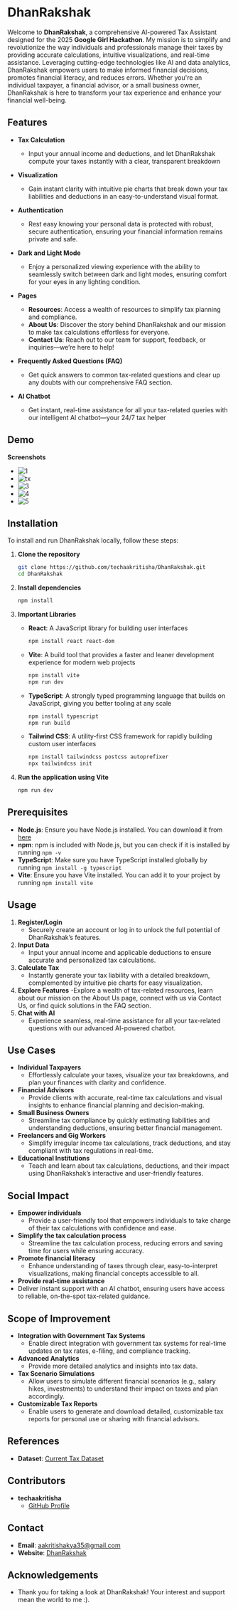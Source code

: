 # DhanRakshak

Welcome to **DhanRakshak**, a comprehensive AI-powered Tax Assistant designed for the 2025 **Google Girl Hackathon**. My mission is to simplify and revolutionize the way individuals and professionals manage their taxes by providing accurate calculations, intuitive visualizations, and real-time assistance. Leveraging cutting-edge technologies like AI and data analytics, DhanRakshak empowers users to make informed financial decisions, promotes financial literacy, and reduces errors. Whether you're an individual taxpayer, a financial advisor, or a small business owner, DhanRakshak is here to transform your tax experience and enhance your financial well-being.

## Features

- **Tax Calculation**
  - Input your annual income and deductions, and let DhanRakshak compute your taxes instantly with a clear, transparent breakdown
    
- **Visualization**
  - Gain instant clarity with intuitive pie charts that break down your tax liabilities and deductions in an easy-to-understand visual format.
  
- **Authentication**
  - Rest easy knowing your personal data is protected with robust, secure authentication, ensuring your financial information remains private and safe.

- **Dark and Light Mode**
  - Enjoy a personalized viewing experience with the ability to seamlessly switch between dark and light modes, ensuring comfort for your eyes in any lighting condition.

- **Pages**
  - **Resources**: Access a wealth of resources to simplify tax planning and compliance.
  - **About Us**:  Discover the story behind DhanRakshak and our mission to make tax calculations effortless for everyone.
  - **Contact Us**: Reach out to our team for support, feedback, or inquiries—we’re here to help!
  
- **Frequently Asked Questions (FAQ)**
  - Get quick answers to common tax-related questions and clear up any doubts with our comprehensive FAQ section.
 
- **AI Chatbot**
  - Get instant, real-time assistance for all your tax-related queries with our intelligent AI chatbot—your 24/7 tax helper
 
## Demo
**Screenshots**
- ![1](https://github.com/user-attachments/assets/301ab7e9-550b-465e-bcf4-b067f4976feb)
- ![tx](https://github.com/user-attachments/assets/a4cd9551-2f83-4628-9766-02049b38311e)
- ![3](https://github.com/user-attachments/assets/dc2467fe-62c6-4724-9679-7b6efba93ea3)
- ![4](https://github.com/user-attachments/assets/d9b8dd88-e51c-4f13-930b-f2af49a347c7)
- ![5](https://github.com/user-attachments/assets/87909346-5989-485a-ad61-1ed276267eb5)

## Installation

To install and run DhanRakshak locally, follow these steps:

1. **Clone the repository**
   ```bash
   git clone https://github.com/techaakritisha/DhanRakshak.git
   cd DhanRakshak
   ```

2. **Install dependencies**
   ```bash
   npm install
   ```

3. **Important Libraries**
   - **React**: A JavaScript library for building user interfaces
     ```bash
     npm install react react-dom
     ```
   - **Vite**: A build tool that provides a faster and leaner development experience for modern web projects
     ```bash
     npm install vite
     npm run dev
     ```
   - **TypeScript**: A strongly typed programming language that builds on JavaScript, giving you better tooling at any scale
     ```bash
     npm install typescript
     npm run build
     ```
   - **Tailwind CSS**: A utility-first CSS framework for rapidly building custom user interfaces
     ```bash
     npm install tailwindcss postcss autoprefixer
     npx tailwindcss init
     ```

4. **Run the application using Vite**
   ```bash
   npm run dev
   ```

## Prerequisites

- **Node.js**: Ensure you have Node.js installed. You can download it from [here](https://nodejs.org/)
- **npm**: npm is included with Node.js, but you can check if it is installed by running `npm -v`
- **TypeScript**: Make sure you have TypeScript installed globally by running `npm install -g typescript`
- **Vite**: Ensure you have Vite installed. You can add it to your project by running `npm install vite`

## Usage

1. **Register/Login**
   - Securely create an account or log in to unlock the full potential of DhanRakshak’s features.
2. **Input Data**
   - Input your annual income and applicable deductions to ensure accurate and personalized tax calculations.
3. **Calculate Tax**
   - Instantly generate your tax liability with a detailed breakdown, complemented by intuitive pie charts for easy visualization.
4. **Explore Features**
   -Explore a wealth of tax-related resources, learn about our mission on the About Us page, connect with us via Contact Us, or find quick solutions in the FAQ section.
5. **Chat with AI**
   - Experience seamless, real-time assistance for all your tax-related questions with our advanced AI-powered chatbot.


## Use Cases

- **Individual Taxpayers**
  - Effortlessly calculate your taxes, visualize your tax breakdowns, and plan your finances with clarity and confidence.
- **Financial Advisors**
  - Provide clients with accurate, real-time tax calculations and visual insights to enhance financial planning and decision-making.
- **Small Business Owners**
  - Streamline tax compliance by quickly estimating liabilities and understanding deductions, ensuring better financial management.
- **Freelancers and Gig Workers**
  - Simplify irregular income tax calculations, track deductions, and stay compliant with tax regulations in real-time.
- **Educational Institutions**
  - Teach and learn about tax calculations, deductions, and their impact using DhanRakshak’s interactive and user-friendly features.

## Social Impact

- **Empower individuals**
  - Provide a user-friendly tool that empowers individuals to take charge of their tax calculations with confidence and ease.
- **Simplify the tax calculation process**
  - Streamline the tax calculation process, reducing errors and saving time for users while ensuring accuracy.
- **Promote financial literacy**
  - Enhance understanding of taxes through clear, easy-to-interpret visualizations, making financial concepts accessible to all.
- **Provide real-time assistance**
 - Deliver instant support with an AI chatbot, ensuring users have access to reliable, on-the-spot tax-related guidance.

## Scope of Improvement

- **Integration with Government Tax Systems**
  - Enable direct integration with government tax systems for real-time updates on tax rates, e-filing, and compliance tracking.
- **Advanced Analytics**
  - Provide more detailed analytics and insights into tax data.
- **Tax Scenario Simulations**
  - Allow users to simulate different financial scenarios (e.g., salary hikes, investments) to understand their impact on taxes and plan accordingly.
- **Customizable Tax Reports**
  - Enable users to generate and download detailed, customizable tax reports for personal use or sharing with financial advisors.

## References

- **Dataset**: [Current Tax Dataset](https://blog.ipleaders.in/law-taxation-constitution-india/)

## Contributors

- **techaakritisha**
  - [GitHub Profile](https://github.com/techaakritisha)

## Contact

- **Email**: aakritishakya35@gmail.com
- **Website**: [DhanRakshak](https://dhanrakshaktaxassistant.vercel.app/)

## Acknowledgements

- Thank you for taking a look at DhanRakshak! Your interest and support mean the world to me :).
